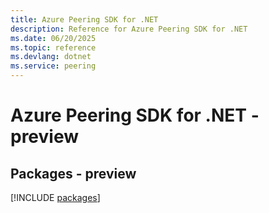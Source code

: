 ```yaml
---
title: Azure Peering SDK for .NET
description: Reference for Azure Peering SDK for .NET
ms.date: 06/20/2025
ms.topic: reference
ms.devlang: dotnet
ms.service: peering
---
```

# Azure Peering SDK for .NET - preview
## Packages - preview
[!INCLUDE [packages](peering-index.md)]